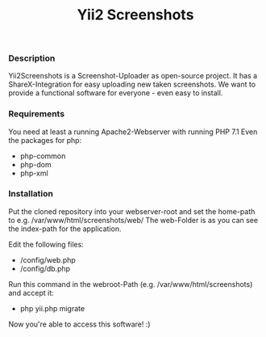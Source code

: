 <p align="center">
    <h1 align="center">Yii2 Screenshots</h1>
    <br>
</p>

### Description
Yii2Screenshots is a Screenshot-Uploader as open-source project. It has a ShareX-Integration for easy uploading new taken screenshots. 
We want to provide a functional software for everyone - even easy to install.

### Requirements
You need at least a running Apache2-Webserver with running PHP 7.1
Even the packages for php: 
- php-common 
- php-dom 
- php-xml

### Installation
Put the cloned repository into your webserver-root and set the home-path to e.g. /var/www/html/screenshots/web/
The web-Folder is as you can see the index-path for the application.

Edit the following files:
- /config/web.php
- /config/db.php

Run this command in the webroot-Path (e.g. /var/www/html/screenshots) and accept it:
- php yii.php migrate

Now you're able to access this software! :)
